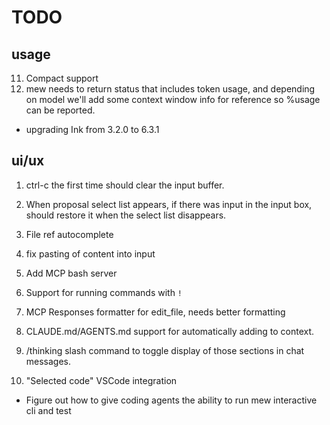 # TODO

## usage
11. Compact support
2. mew needs to return status that includes token usage, and depending on model we'll add some context window info for reference so %usage can be reported.

- upgrading Ink from 3.2.0 to 6.3.1

## ui/ux
1. ctrl-c the first time should clear the input buffer.
3. When proposal select list appears, if there was input in the input box, should restore it when the select list disappears.
10. File ref autocomplete
11. fix pasting of content into input

8. Add MCP bash server
10. Support for running commands with `!`

9. MCP Responses formatter for edit_file, needs better formatting

6. CLAUDE.md/AGENTS.md support for automatically adding to context.
5. /thinking slash command to toggle display of those sections in chat messages.
7. "Selected code" VSCode integration

- Figure out how to give coding agents the ability to run mew interactive cli and test
